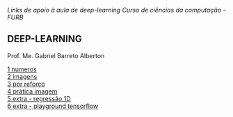 *Links de apoio à aula de deep-learning*
*Curso de ciências da computação - FURB*

## DEEP-LEARNING
Prof. Me. Gabriel Barreto Alberton

[1 numeros](https://cs.stanford.edu/people/karpathy/convnetjs/demo/mnist.html)  
[2 imagens](https://cs.stanford.edu/people/karpathy/convnetjs/demo/cifar10.html)  
[3 por reforço](https://cs.stanford.edu/people/karpathy/convnetjs/demo/rldemo.html)  
[4 prática imagem](https://teachablemachine.withgoogle.com/)  
[5 extra - regressão 1D](https://cs.stanford.edu/people/karpathy/convnetjs/demo/regression.html)  
[6 extra - playground tensorflow](https://playground.tensorflow.org/)  
